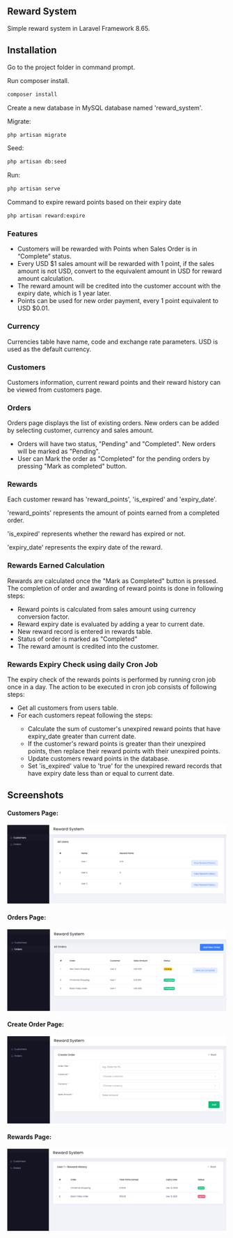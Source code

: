 ## Reward System

Simple reward system in Laravel Framework 8.65.

## Installation

Go to the project folder in command prompt.

Run composer install.

```bash
composer install
```

Create a new database in MySQL database named 'reward_system'.

Migrate:
```bash
php artisan migrate
```

Seed:
```bash
php artisan db:seed
```

Run:

```bash
php artisan serve
```

Command to expire reward points based on their expiry date
```bash
php artisan reward:expire
```

### Features

- Customers will be rewarded with Points when Sales Order is in “Complete” status.
- Every USD $1 sales amount will be rewarded with 1 point, if the sales amount is not USD, convert to the equivalent amount in USD for reward   amount calculation.
- The reward amount will be credited into the customer account with the expiry date, which is 1 year later.
- Points can be used for new order payment, every 1 point equivalent to USD $0.01.

### Currency
Currencies table have name, code and exchange rate parameters. USD is used as the default currency.

### Customers
Customers information, current reward points and their reward history can be viewed from customers page.

### Orders

Orders page displays the list of existing orders. New orders can be added by selecting customer, currency and sales amount.

<ul>
    <li>
        Orders will have two status, "Pending" and "Completed". New orders will be marked as "Pending".
    </li>
    <li>
        User can Mark the order as "Completed" for the pending orders by pressing "Mark as completed" button.
    </li>
</ul>

### Rewards
Each customer reward has 'reward_points', 'is_expired' and 'expiry_date'. 

'reward_points' represents the amount of points earned from a completed order. 

'is_expired' represents whether the reward has expired or not.

'expiry_date' represents the expiry date of the reward.

### Rewards Earned Calculation
Rewards are calculated once the "Mark as Completed" button is pressed. The completion of order and awarding of reward points is done in following steps:

<ul>
    <li>
        Reward points is calculated from sales amount using currency conversion factor. 
    </li>
    <li>
        Reward expiry date is evaluated by adding a year to current date. 
    </li>
    <li>
        New reward record is entered in rewards table.
    </li>
    <li>
        Status of order is marked as "Completed"
    </li>
    <li>
       The reward amount is credited into the customer.
    </li>
</ul>

### Rewards Expiry Check using daily Cron Job

The expiry check of the rewards points is performed by running cron job once in a day. The action to be executed in cron job consists of following steps:

<ul>
    <li>
        Get all customers from users table.
    </li>
    <li>
       For each customers repeat following the steps:
    </li>
    <ul>
        <li>
            Calculate the sum of customer's unexpired reward points that have expiry_date greater than current date.
        </li>
        <li>
            If the customer's reward points is greater than their unexpired points, then replace their reward points with their unexpired points.
        </li>
        <li>
            Update customers reward points in the database.
        </li>
        <li>
            Set 'is_expired' value to 'true' for the unexpired reward records that have expiry date less than or equal to current date.
        </li>
    </ul>
</ul>

## Screenshots


#### Customers Page:
![Customers Image 1](https://github.com/alsabaj/reward_system/blob/main/users.png)

#### Orders Page:
![Orders Image 2](https://github.com/alsabaj/reward_system/blob/main/orders.png)

#### Create Order Page:
![Create Order Image 2](https://github.com/alsabaj/reward_system/blob/main/create_order.png)

#### Rewards Page:
![Rewards Image 2](https://github.com/alsabaj/reward_system/blob/main/rewards.png)